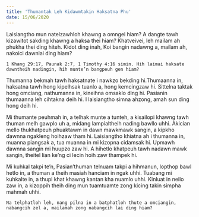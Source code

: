 ```yaml
---
title: 'Thumantak Leh Kidawmtakin Haksatna Phu'
date: 15/06/2020
---
```


Laisiangtho mun natelzawhloh khawng a omngei hiam? A dangte tawh kizawitot sakding khawng a haksa thei hiam? Khatveivei, leh mailam ah phukha thei ding hiteh. Kidot ding inah, Koi bangin nadawng a, mailam ah, nakoici dawnlai ding hiam?

`1 Khang 29:17, Paunak 2:7, 1 Timothy 4:16 simin. Hih laimai haksate dawntheih nadingin, hih munte’n bangpeuh gen hiam?`

Thumanna bekmah tawh haksatnate i nawkzo bekding hi.Thumaanna in, haksatna tawh hong kipelhsak tuanlo a, hong kemcingzaw hi. Sittelna taktak hong omciang, nathumanna in, kineihna omsaklo ding hi. Pasianin thumaanna leh cihtakna deih hi. I laisiangtho simna ahzong, amah sun ding hong deih hi.

Mi thumante peuhmah in, a telhak munte a tunteh, a kisailopi khawng tawh thuman melh gawplo uh a, midang lampialtheih nading bawllo uhhi. Akician mello thukhatpeuh phuaktawm in dawn mawkmawk sangin, a kipkho dawnna ngakleng hoihzaw tham hi. Laisiangtho khiatna ah i thumanna in, muanna piangsak a, tua muanna in mi kizopna cidamsak hi. Upmawh dawnna sangin mi huupzo zaw hi. A hihetlo khatpeuh tawh nadawn mawk sangin, theitel lian ke’ng ci lecin hoih zaw thampek hi.

Mi kuhkal takpi te’n, Pasian’thuman telnuam takpi a hihmanun, lopthop bawl hetlo in, a thuman a theih masiah hanciam in ngak uhhi. Tuabang mi kuhkalte in, a thupi khat khawng kantan kha nuamlo uhhi. Kinluat in neilo zaw in, a kizoppih theih ding mun tuamtuamte zong kicing takin simpha mahmah uhhi.

`Na telphatloh leh, nang pilna in a batphatloh thute a omciangin, nabangcih zel a, mailamah zong nabangcih lai ding hiam?`
